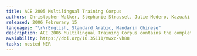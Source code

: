 ```yaml
---
title: ACE 2005 Multilingual Training Corpus
authors: Christopher Walker, Stephanie Strassel, Julie Medero, Kazuaki Maeda
released: 2006 Februrary 15
languages: "\r\rEnglish, Standard Arabic, Mandarin Chinese"
description: ACE 2005 Multilingual Training Corpus contains the complete set of English, Arabic and Chinese training data for the 2005 Automatic Content Extraction (ACE) technology evaluation. The corpus consists of data of various types annotated for entities, relations and events by the Linguistic Data Consortium (LDC) with support from the ACE Program and additional assistance from LDC.
avaiability: https://doi.org/10.35111/mwxc-vh88
tasks: nested NER
---
```

